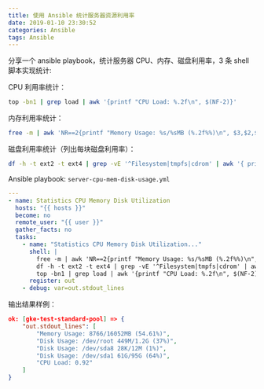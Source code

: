 ```yaml
---
title: 使用 Ansible 统计服务器资源利用率
date: 2019-01-10 23:30:52
categories: Ansible
tags: Ansible
---
```


分享一个 ansible playbook，统计服务器 CPU、内存、磁盘利用率，3 条 shell 脚本实现统计:

CPU 利用率统计：
```bash
top -bn1 | grep load | awk '{printf "CPU Load: %.2f\n", $(NF-2)}'
```
内存利用率统计：
```bash
free -m | awk 'NR==2{printf "Memory Usage: %s/%sMB (%.2f%%)\n", $3,$2,$3*100/$2 }'
```
磁盘利用率统计（列出每块磁盘利用率）：
```bash
df -h -t ext2 -t ext4 | grep -vE '^Filesystem|tmpfs|cdrom' | awk '{ print "Disk Usage:"" " $1 " " $3"/"$2" ""("$5")"}'
```

Ansible playbook: `server-cpu-mem-disk-usage.yml`
```yaml
---
- name: Statistics CPU Memory Disk Utilization
  hosts: "{{ hosts }}"
  become: no
  remote_user: "{{ user }}"
  gather_facts: no
  tasks:
    - name: "Statistics CPU Memory Disk Utilization..."
      shell: |
        free -m | awk 'NR==2{printf "Memory Usage: %s/%sMB (%.2f%%)\n", $3,$2,$3*100/$2 }'
        df -h -t ext2 -t ext4 | grep -vE '^Filesystem|tmpfs|cdrom' | awk '{ print "Disk Usage:"" " $1 " " $3"/"$2" ""("$5")"}'
        top -bn1 | grep load | awk '{printf "CPU Load: %.2f\n", $(NF-2)}'
      register: out
    - debug: var=out.stdout_lines
```
输出结果样例：
```json
ok: [gke-test-standard-pool] => {
    "out.stdout_lines": [
        "Memory Usage: 8766/16052MB (54.61%)",
        "Disk Usage: /dev/root 449M/1.2G (37%)",
        "Disk Usage: /dev/sda8 28K/12M (1%)",
        "Disk Usage: /dev/sda1 61G/95G (64%)",
        "CPU Load: 0.92"
    ]
}
```

